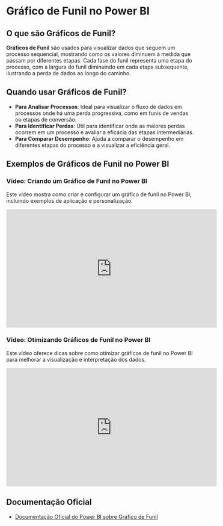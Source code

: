 # Gráfico de Funil no Power BI

## O que são Gráficos de Funil?

**Gráficos de Funil** são usados para visualizar dados que seguem um processo sequencial, mostrando como os valores diminuem à medida que passam por diferentes etapas. Cada fase do funil representa uma etapa do processo, com a largura do funil diminuindo em cada etapa subsequente, ilustrando a perda de dados ao longo do caminho.

## Quando usar Gráficos de Funil?

- **Para Analisar Processos**: Ideal para visualizar o fluxo de dados em processos onde há uma perda progressiva, como em funis de vendas ou etapas de conversão.
- **Para Identificar Perdas**: Útil para identificar onde as maiores perdas ocorrem em um processo e avaliar a eficácia das etapas intermediárias.
- **Para Comparar Desempenho**: Ajuda a comparar o desempenho em diferentes etapas do processo e a visualizar a eficiência geral.

## Exemplos de Gráficos de Funil no Power BI

### Vídeo: Criando um Gráfico de Funil no Power BI

Este vídeo mostra como criar e configurar um gráfico de funil no Power BI, incluindo exemplos de aplicação e personalização.

<iframe width="560" height="315" src="https://www.youtube.com/embed/_vJioBgeO3M?si=7Zx3bDiQXq56CZ8c" title="YouTube video player" frameborder="0" allow="accelerometer; autoplay; clipboard-write; encrypted-media; gyroscope; picture-in-picture; web-share" referrerpolicy="strict-origin-when-cross-origin" allowfullscreen></iframe>

### Vídeo: Otimizando Gráficos de Funil no Power BI

Este vídeo oferece dicas sobre como otimizar gráficos de funil no Power BI para melhorar a visualização e interpretação dos dados.

<iframe width="560" height="315" src="https://www.youtube.com/embed/qAuUP191My4?si=fPVGfqhlyi4S3E2R" title="YouTube video player" frameborder="0" allow="accelerometer; autoplay; clipboard-write; encrypted-media; gyroscope; picture-in-picture; web-share" referrerpolicy="strict-origin-when-cross-origin" allowfullscreen></iframe>

## Documentação Oficial

- [Documentação Oficial do Power BI sobre Gráfico de Funil](https://docs.microsoft.com/power-bi/visuals/power-bi-visualization-funnel)
